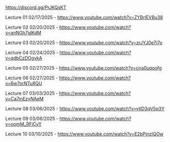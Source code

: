 https://discord.gg/PrJKQsKT

Lecture 01 02/17/2025 - https://www.youtube.com/watch?v=ZYBrIEVBu38

Lecture 02 02/20/2025 - https://www.youtube.com/watch?v=anNGh7jdKdM

Lecture 03 02/20/2025 - https://www.youtube.com/watch?v=zrJYJ0e7i7o

Lecture 04 02/24/2025 - https://www.youtube.com/watch?v=qdbCzDOgvkA

Lecture 05 02/27/2025 - https://www.youtube.com/watch?v=cira0uqoofg

Lecture 06 02/27/2025 - https://www.youtube.com/watch?v=6w7orNTu8QU

Lecture 07 03/03/2025 - https://www.youtube.com/watch?v=Ca7mEzyNAeM

Lecture 08 03/06/2025 - https://www.youtube.com/watch?v=vtlD3qV5p3Y

Lecture 09 03/06/2025 - https://www.youtube.com/watch?v=oomM_RFiCvY

Lecture 10 03/10/2025 - https://www.youtube.com/watch?v=E2bPjnzlQOw
